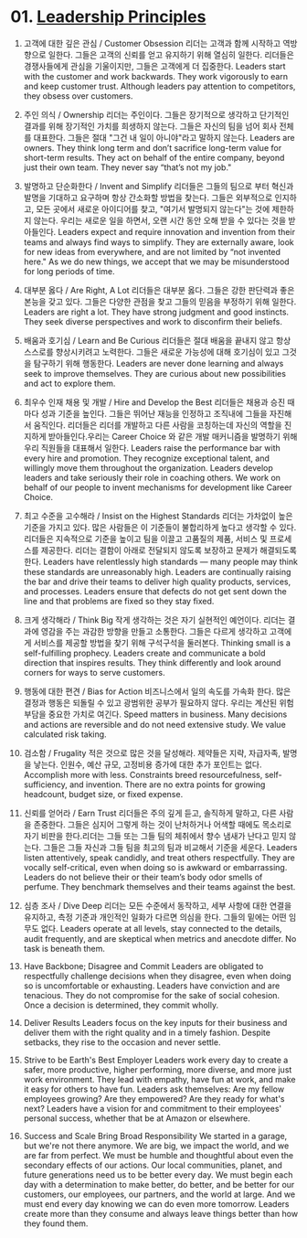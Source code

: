 # 01. [Leadership Principles](https://www.amazon.jobs/en/principles)

1. 고객에 대한 깊은 관심 / Customer Obsession
   리더는 고객과 함께 시작하고 역방향으로 일한다. 그들은 고객의 신뢰를 얻고 유지하기 위해 열심히 일한다. 리더들은 경쟁사들에게 관심을 기울이지만, 그들은 고객에게 더 집중한다.
   Leaders start with the customer and work backwards. They work vigorously to earn and keep customer trust. Although leaders pay attention to competitors, they obsess over customers.

2. 주인 의식 / Ownership
   리더는 주인이다. 그들은 장기적으로 생각하고 단기적인 결과를 위해 장기적인 가치를 희생하지 않는다. 그들은 자신의 팀을 넘어 회사 전체를 대표한다. 그들은 절대 "그건 내 일이 아니야"라고 말하지 않는다.
   Leaders are owners. They think long term and don’t sacrifice long-term value for short-term results. They act on behalf of the entire company, beyond just their own team. They never say “that’s not my job."

3. 발명하고 단순화한다 / Invent and Simplify
   리더들은 그들의 팀으로 부터 혁신과 발명을 기대하고 요구하며 항상 간소화할 방법을 찾는다. 그들은 외부적으로 인지하고, 모든 곳에서 새로운 아이디어를 찾고, "여기서 발명되지 않는다"는 것에 제한하지 않는다. 우리는 새로운 일을 하면서, 오랜 시간 동안 오해 받을 수 있다는 것을 받아들인다.
   Leaders expect and require innovation and invention from their teams and always find ways to simplify. They are externally aware, look for new ideas from everywhere, and are not limited by “not invented here." As we do new things, we accept that we may be misunderstood for long periods of time.

4. 대부분 옳다 / Are Right, A Lot
   리더들은 대부분 옳다. 그들은 강한 판단력과 좋은 본능을 갖고 있다. 그들은 다양한 관점을 찾고 그들의 믿음을 부정하기 위해 일한다.
   Leaders are right a lot. They have strong judgment and good instincts. They seek diverse perspectives and work to disconfirm their beliefs.

5. 배움과 호기심 / Learn and Be Curious
   리더들은 절대 배움을 끝내지 않고 항상 스스로를 향상시키려고 노력한다. 그들은 새로운 가능성에 대해 호기심이 있고 그것을 탐구하기 위해 행동한다.
   Leaders are never done learning and always seek to improve themselves. They are curious about new possibilities and act to explore them.

6. 최우수 인재 채용 및 개발 / Hire and Develop the Best
   리더들은 채용과 승진 때마다 성과 기준을 높인다. 그들은 뛰어난 재능을 인정하고 조직내에 그들을 자진해서 움직인다. 리더들은 리더를 개발하고 다른 사람을 코칭하는데 자신의 역할을 진지하게 받아들인다.우리는 Career Choice 와 같은 개발 매커니즘을 발명하기 위해 우리 직원들을 대표해서 일한다.
   Leaders raise the performance bar with every hire and promotion. They recognize exceptional talent, and willingly move them throughout the organization. Leaders develop leaders and take seriously their role in coaching others. We work on behalf of our people to invent mechanisms for development like Career Choice.

7. 최고 수준을 고수해라 / Insist on the Highest Standards
   리더는 가차없이 높은 기준을 가지고 있다. 많은 사람들은 이 기준들이 불합리하게 높다고 생각할 수 있다. 리더들은 지속적으로 기준을 높이고 팀을 이끌고 고품질의 제품, 서비스 및 프로세스를 제공한다. 리더는 결함이 아래로 전달되지 않도록 보장하고 문제가 해결되도록 한다.
   Leaders have relentlessly high standards — many people may think these standards are unreasonably high. Leaders are continually raising the bar and drive their teams to deliver high quality products, services, and processes. Leaders ensure that defects do not get sent down the line and that problems are fixed so they stay fixed.

8. 크게 생각해라 / Think Big
   작게 생각하는 것은 자기 실현적인 예언이다. 리더는 결과에 영감을 주는 과감한 방향을 만들고 소통한다. 그들은 다르게 생각하고 고객에게 서비스를 제공할 방법을 찾기 위해 구석구석을 둘러본다.
   Thinking small is a self-fulfilling prophecy. Leaders create and communicate a bold direction that inspires results. They think differently and look around corners for ways to serve customers.

9. 행동에 대한 편견 / Bias for Action
   비즈니스에서 일의 속도를 가속화 한다. 많은 결정과 행동은 되돌릴 수 있고 광범위한 공부가 필요하지 않다. 우리는 계산된 위험 부담을 중요한 가치로 여긴다.
   Speed matters in business. Many decisions and actions are reversible and do not need extensive study. We value calculated risk taking.

10. 검소함 / Frugality
    적은 것으로 많은 것을 달성해라. 제약들은 지략, 자급자족, 발명을 낳는다. 인원수, 예산 규모, 고정비용 증가에 대한 추가 포인트는 없다.
    Accomplish more with less. Constraints breed resourcefulness, self-sufficiency, and invention. There are no extra points for growing headcount, budget size, or fixed expense.

11. 신뢰를 얻어라 / Earn Trust
    리더들은 주의 깊게 듣고, 솔직하게 말하고, 다른 사람을 존중한다. 그들은 심지어 그렇게 하는 것이 난처하거나 어색할 때에도 목소리로 자기 비판을 한다.리더는 그들 또는 그들 팀의 체취에서 향수 냄새가 난다고 믿지 않는다. 그들은 그들 자신과 그들 팀을 최고의 팀과 비교해서 기준을 세운다.
    Leaders listen attentively, speak candidly, and treat others respectfully. They are vocally self-critical, even when doing so is awkward or embarrassing. Leaders do not believe their or their team’s body odor smells of perfume. They benchmark themselves and their teams against the best.

12. 심층 조사 / Dive Deep
    리더는 모든 수준에서 동작하고, 세부 사항에 대한 연결을 유지하고, 측정 기준과 개인적인 일화가 다르면 의심을 한다. 그들의 밑에는 어떤 임무도 없다.
    Leaders operate at all levels, stay connected to the details, audit frequently, and are skeptical when metrics and anecdote differ. No task is beneath them.

13. Have Backbone; Disagree and Commit
    Leaders are obligated to respectfully challenge decisions when they disagree, even when doing so is uncomfortable or exhausting. Leaders have conviction and are tenacious. They do not compromise for the sake of social cohesion. Once a decision is determined, they commit wholly.

14. Deliver Results
    Leaders focus on the key inputs for their business and deliver them with the right quality and in a timely fashion. Despite setbacks, they rise to the occasion and never settle.

15. Strive to be Earth's Best Employer
    Leaders work every day to create a safer, more productive, higher performing, more diverse, and more just work environment. They lead with empathy, have fun at work, and make it easy for others to have fun. Leaders ask themselves: Are my fellow employees growing? Are they empowered? Are they ready for what's next? Leaders have a vision for and commitment to their employees' personal success, whether that be at Amazon or elsewhere.

16. Success and Scale Bring Broad Responsibility
    We started in a garage, but we're not there anymore. We are big, we impact the world, and we are far from perfect. We must be humble and thoughtful about even the secondary effects of our actions. Our local communities, planet, and future generations need us to be better every day. We must begin each day with a determination to make better, do better, and be better for our customers, our employees, our partners, and the world at large. And we must end every day knowing we can do even more tomorrow. Leaders create more than they consume and always leave things better than how they found them.
